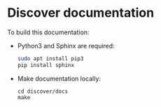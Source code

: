 Discover documentation
=============================

To build this documentation:

- Python3 and Sphinx are required:

  ```sh
  sudo apt install pip3
  pip install sphinx
  ```

- Make documentation locally:

  ```
  cd discover/docs
  make
  ```
